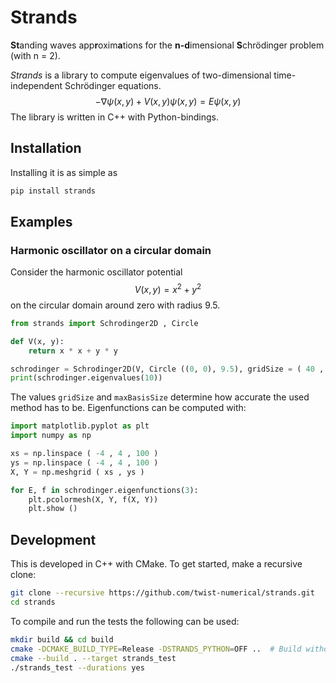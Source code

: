 # Strands

**St**anding waves app**r**oxim**a**tions for the **n-d**imensional **S**chrödinger problem (with n = 2).

*Strands* is a library to compute eigenvalues of two-dimensional time-independent Schrödinger equations.
$$
-\nabla \psi(x, y) + V(x, y) \psi(x, y) = E \psi(x, y)
$$
The library is written in C++ with Python-bindings.

## Installation

Installing it is as simple as
```sh
pip install strands
```

## Examples

### Harmonic oscillator on a circular domain

Consider the harmonic oscillator potential
$$
V(x, y) = x^2 + y^2
$$
on the circular domain around zero with radius $9.5$.

```python
from strands import Schrodinger2D , Circle

def V(x, y):
    return x * x + y * y

schrodinger = Schrodinger2D(V, Circle ((0, 0), 9.5), gridSize = ( 40 , 40 ), maxBasisSize = 30)
print(schrodinger.eigenvalues(10))
```

The values `gridSize` and `maxBasisSize` determine how accurate the used method has to be.
Eigenfunctions can be computed with:

```python
import matplotlib.pyplot as plt
import numpy as np

xs = np.linspace ( -4 , 4 , 100 )
ys = np.linspace ( -4 , 4 , 100 )
X, Y = np.meshgrid ( xs , ys )

for E, f in schrodinger.eigenfunctions(3):
    plt.pcolormesh(X, Y, f(X, Y))
    plt.show ()
```

## Development

This is developed in C++ with CMake. To get started, make a recursive clone:
```sh
git clone --recursive https://github.com/twist-numerical/strands.git
cd strands
```

To compile and run the tests the following can be used:
```sh
mkdir build && cd build
cmake -DCMAKE_BUILD_TYPE=Release -DSTRANDS_PYTHON=OFF ..  # Build without python
cmake --build . --target strands_test
./strands_test --durations yes
```
